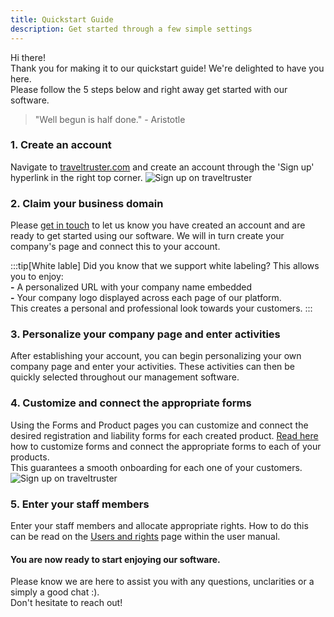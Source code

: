 ```yaml
---
title: Quickstart Guide
description: Get started through a few simple settings
---
```


Hi there! <br>
Thank you for making it to our quickstart guide! We're delighted to have you here. <br>
Please follow the 5 steps below and right away get started with our software.

> "Well begun is half done." - Aristotle

### 1. Create an account 
Navigate to [traveltruster.com](https://www.traveltruster.com/) and create an account through the 'Sign up' hyperlink in the right top corner.
![Sign up on traveltruster](/images/tt_landing_page_sign_up.png)


### 2. Claim your business domain 
Please [get in touch](mailto:info@diversdesk.com?subject=Request%20to%20create%20my%20Diversdesk%20page) to let us know you have created an account and are ready to get started using our software. We will in turn create your company's page and connect this to your account.

:::tip[White lable]
Did you know that we support white labeling? This allows you to enjoy:<br> 
**-** A personalized URL with your company name embedded <br>
**-** Your company logo displayed across each page of our platform.<br>
This creates a personal and professional look towards your customers.
:::

### 3. Personalize your company page and enter activities 
After establishing your account, you can begin personalizing your own company page and enter your activities. These activities can then be quickly selected throughout our management software.

### 4. Customize and connect the appropriate forms
Using the Forms and Product pages you can customize and connect the desired registration and liability forms for each created product. [Read here](/articles/custom_registration_form) how to customize forms and connect the appropriate forms to each of your products. <br>
This guarantees a smooth onboarding for each one of your customers.
![Sign up on traveltruster](/images/tt_hamburger_dropdown_forms_page.png)

### 5. Enter your staff members 
Enter your staff members and allocate appropriate rights. How to do this can be read on the [Users and rights](/user_manual/users_and_rights) page within the user manual.

#### You are now ready to start enjoying our software. 
Please know we are here to assist you with any questions, unclarities or a simply a good chat :). <br>
Don't hesitate to reach out!
